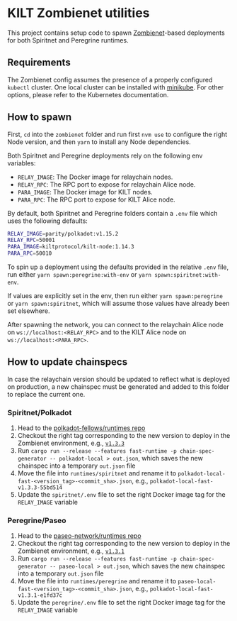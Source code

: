 # KILT Zombienet utilities

This project contains setup code to spawn [Zombienet](https://github.com/paritytech/zombienet)-based deployments for both Spiritnet and Peregrine runtimes.

## Requirements

The Zombienet config assumes the presence of a properly configured `kubectl` cluster.
One local cluster can be installed with [minikube](https://minikube.sigs.k8s.io/docs/start/?arch=%2Fmacos%2Farm64%2Fstable%2Fbinary+download).
For other options, please refer to the Kubernetes documentation.

## How to spawn

First, `cd` into the `zombienet` folder and run first `nvm use` to configure the right Node version, and then `yarn` to install any Node dependencies.

Both Spiritnet and Peregrine deployments rely on the following env variables:

* `RELAY_IMAGE`: The Docker image for relaychain nodes.
* `RELAY_RPC`: The RPC port to expose for relaychain Alice node.
* `PARA_IMAGE`: The Docker image for KILT nodes.
* `PARA_RPC`: The RPC port to expose for KILT Alice node.

By default, both Spiritnet and Peregrine folders contain a `.env` file which uses the following defaults:

```sh
RELAY_IMAGE=parity/polkadot:v1.15.2
RELAY_RPC=50001
PARA_IMAGE=kiltprotocol/kilt-node:1.14.3
PARA_RPC=50010
```

To spin up a deployment using the defaults provided in the relative `.env` file, run either `yarn spawn:peregrine:with-env` or `yarn spawn:spiritnet:with-env`.

If values are explicitly set in the env, then run either `yarn spawn:peregrine` or `yarn spawn:spiritnet`, which will assume those values have already been set elsewhere.

After spawning the network, you can connect to the relaychain Alice node on `ws://localhost:<RELAY_RPC>` and to the KILT Alice node on `ws://localhost:<PARA_RPC>`.

## How to update chainspecs

In case the relaychain version should be updated to reflect what is deployed on production, a new chainspec must be generated and added to this folder to replace the current one.

### Spiritnet/Polkadot

1. Head to the [polkadot-fellows/runtimes repo](https://github.com/polkadot-fellows/runtimes)
2. Checkout the right tag corresponding to the new version to deploy in the Zombienet environment, e.g., [`v1.3.3`](https://github.com/polkadot-fellows/runtimes/tree/v1.3.3)
3. Run `cargo run --release --features fast-runtime -p chain-spec-generator -- polkadot-local > out.json`, which saves the new chainspec into a temporary `out.json` file
4. Move the file into `runtimes/spiritnet` and rename it to `polkadot-local-fast-<version_tag>-<commit_sha>.json`, e.g., `polkadot-local-fast-v1.3.3-55bd514`
5. Update the `spiritnet/.env` file to set the right Docker image tag for the `RELAY_IMAGE` variable

### Peregrine/Paseo

1. Head to the [paseo-network/runtimes repo](https://github.com/paseo-network/runtimes)
2. Checkout the right tag corresponding to the new version to deploy in the Zombienet environment, e.g., [`v1.3.1`](https://github.com/paseo-network/runtimes/tree/v1.3.1)
3. Run `cargo run --release --features fast-runtime -p chain-spec-generator -- paseo-local > out.json`, which saves the new chainspec into a temporary `out.json` file
4. Move the file into `runtimes/peregrine` and rename it to `paseo-local-fast-<version_tag>-<commit_sha>.json`, e.g., `polkadot-local-fast-v1.3.1-e1fd37c`
5. Update the `peregrine/.env` file to set the right Docker image tag for the `RELAY_IMAGE` variable
